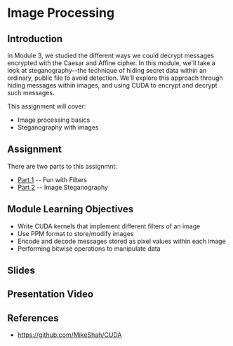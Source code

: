 # Image Processing
## Introduction
In Module 3, we studied the different ways we could decrypt messages encrypted with the Caesar and Affine cipher. In this module, we'll take a look at steganography--the technique of hiding secret data within an ordinary, public file to avoid detection. We'll explore this approach through hiding messages within images, and using CUDA to encrypt and decrypt such messages.

This assignment will cover:
* Image processing basics
* Steganography with images

## Assignment
There are two parts to this assignmnt:
* [Part 1](./filters/README.md) -- Fun with Filters
* [Part 2](./steganography/README.md) -- Image Steganography 

## Module Learning Objectives
* Write CUDA kernels that implement different filters of an image
* Use PPM format to store/modify images
* Encode and decode messages stored as pixel values within each image
* Performing bitwise operations to manipulate data

## Slides

## Presentation Video

## References
* https://github.com/MikeShah/CUDA







